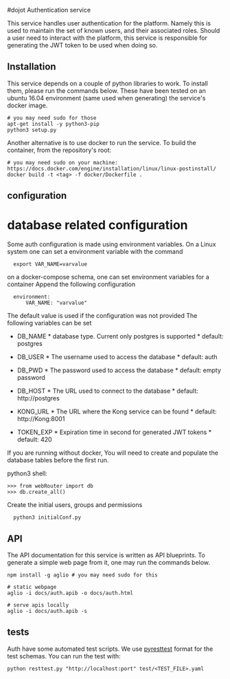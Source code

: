 #dojot Authentication service


This service handles user authentication for the platform. Namely this is used to
maintain the set of known users, and their associated roles. Should a user need
to interact with the platform, this service is responsible for generating the JWT
token to be used when doing so.

## Installation

This service depends on a couple of python libraries to work. To install them, please run the
commands below. These have been tested on an ubuntu 16.04 environment (same used when generating)
the service's docker image.

```shell
# you may need sudo for those
apt-get install -y python3-pip
python3 setup.py
```

Another alternative is to use docker to run the service. To build the container, from the
repository's  root:

```shell
# you may need sudo on your machine: https://docs.docker.com/engine/installation/linux/linux-postinstall/
docker build -t <tag> -f docker/Dockerfile .
```

## configuration
# database related configuration

Some auth configuration is made using environment variables.
On a Linux system one can set a environment variable with the command
```shell
  export VAR_NAME=varvalue
```

on a docker-compose schema, one can set environment variables for a container
Append the following configuration
```shell
  environment:
      VAR_NAME: "varvalue"
```

The default value is used if the configuration was not provided
The following variables can be set

  * DB_NAME
	    	* database type. Current only postgres is supported
	    	* default: postgres

  * DB_USER
	    	* The username used to access the database
	    	* default: auth

  * DB_PWD
        * The password used to access the database
        * default: empty password

  * DB_HOST
        * The URL used to connect to the database
        * default: http://postgres

  * KONG_URL
        * The URL where the Kong service can be found
        * default: http://Kong:8001

  * TOKEN_EXP
        * Expiration time in second for generated JWT tokens
        * default: 420


If you are running without docker, You will need to create and populate
the database tables before the first run.

python3 shell:
```shell
>>> from webRouter import db
>>> db.create_all()
```

Create the initial users, groups and permissions
```shell
  python3 initialConf.py
```

## API

The API documentation for this service is written as API blueprints.
To generate a simple web page from it, one may run the commands below.

```shell
npm install -g aglio # you may need sudo for this

# static webpage
aglio -i docs/auth.apib -o docs/auth.html

# serve apis locally
aglio -i docs/auth.apib -s
```

## tests


Auth have some automated test scripts.
We use [pyresttest](https://github.com/svanoort/pyresttest) format for the test schemas.
You can run the test with:

```shell
python resttest.py "http://localhost:port" test/<TEST_FILE>.yaml
```
